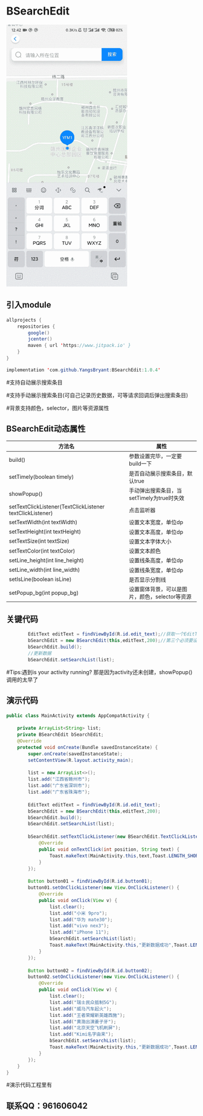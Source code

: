 # BSearchEdit
![这是一张图片](https://github.com/YangsBryant/BSearchEdit/blob/master/gifhome_320x693_11s.gif)

## 引入module
```java
allprojects {
    repositories {
        google()
        jcenter()
        maven { url 'https://www.jitpack.io' }
    }
}
```
```java
implementation 'com.github.YangsBryant:BSearchEdit:1.0.4'
```

#支持自动展示搜索条目

#支持手动展示搜索条目(可自己记录历史数据，可等请求回调后弹出搜索条目)

#背景支持颜色，selector，图片等资源属性

## BSearchEdit动态属性
方法名 | 属性
--------- | -------------
build() | 参数设置完毕，一定要build一下
setTimely(boolean timely) | 是否自动展示搜索条目，默认true
showPopup()  | 手动弹出搜索条目，当setTimely为true时失效
setTextClickListener(TextClickListener textClickListener) | 点击监听器   
setTextWidth(int textWidth) | 设置文本宽度，单位dp
setTextHeight(int textHeight) | 设置文本高度，单位dp
setTextSize(int textSize) | 设置文本字体大小
setTextColor(int textColor) | 设置文本颜色
setLine_height(int line_height) | 设置线条高度，单位dp
setLine_width(int line_width) | 设置线条宽度，单位dp
setIsLine(boolean isLine) | 是否显示分割线
setPopup_bg(int popup_bg) | 设置窗体背景，可以是图片，颜色，selector等资源

## 关键代码
```java
        EditText editText = findViewById(R.id.edit_text);//获取一个EditText
        bSearchEdit = new BSearchEdit(this,editText,200);//第三个必须要设置窗体的宽度，单位dp
        bSearchEdit.build();
        //更新数据
        bSearchEdit.setSearchList(list);
```

#Tips:遇到is your activity running?
 那是因为activity还未创建，showPopup()调用的太早了

## 演示代码
```java
public class MainActivity extends AppCompatActivity {

    private ArrayList<String> list;
    private BSearchEdit bSearchEdit;
    @Override
    protected void onCreate(Bundle savedInstanceState) {
        super.onCreate(savedInstanceState);
        setContentView(R.layout.activity_main);

        list = new ArrayList<>();
        list.add("江西省赣州市");
        list.add("广东省深圳市");
        list.add("广东省珠海市");

        EditText editText = findViewById(R.id.edit_text);
        bSearchEdit = new BSearchEdit(this,editText,200);
        bSearchEdit.build();
        bSearchEdit.setSearchList(list);

        bSearchEdit.setTextClickListener(new BSearchEdit.TextClickListener() {
            @Override
            public void onTextClick(int position, String text) {
                Toast.makeText(MainActivity.this,text,Toast.LENGTH_SHORT).show();
            }
        });

        Button button01 = findViewById(R.id.button01);
        button01.setOnClickListener(new View.OnClickListener() {
            @Override
            public void onClick(View v) {
                list.clear();
                list.add("小米 9pro");
                list.add("华为 mate30");
                list.add("vivo nex3");
                list.add("iPhone 11");
                bSearchEdit.setSearchList(list);
                Toast.makeText(MainActivity.this,"更新数据成功",Toast.LENGTH_SHORT).show();
            }
        });

        Button button02 = findViewById(R.id.button02);
        button02.setOnClickListener(new View.OnClickListener() {
            @Override
            public void onClick(View v) {
                list.clear();
                list.add("瑞士民众抵制5G");
                list.add("威马汽车起火");
                list.add("王者荣耀新英雄西施");
                list.add("黄渤出演姜子牙");
                list.add("北京天空飞机刷屏");
                list.add("Kimi名字由来");
                bSearchEdit.setSearchList(list);
                Toast.makeText(MainActivity.this,"更新数据成功",Toast.LENGTH_SHORT).show();
            }
        });
    }
}
```
#演示代码工程里有

## 联系QQ：961606042

